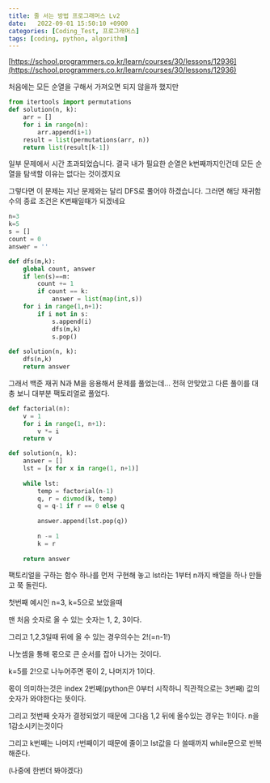 ```yaml
---
title: 줄 서는 방법 프로그래머스 Lv2
date:   2022-09-01 15:50:10 +0900
categories: [Coding_Test, 프로그래머스]
tags: [coding, python, algorithm]
---
```


[https://school.programmers.co.kr/learn/courses/30/lessons/12936](https://school.programmers.co.kr/learn/courses/30/lessons/12936)

처음에는 모든 순열을 구해서 가져오면 되지 않을까 했지만

```py
from itertools import permutations
def solution(n, k):
    arr = []
    for i in range(n):
        arr.append(i+1)
    result = list(permutations(arr, n))
    return list(result[k-1])
```

일부 문제에서 시간 초과되었습니다. 결국 내가 필요한 순열은 k번째까지인건데 모든 순열을 탐색할 이유는 없다는 것이겠지요

그렇다면 이 문제는 지난 문제와는 달리 DFS로 풀어야 하겠습니다. 그러면 해당 재귀함수의 종료 조건은 K번째일때가 되겠네요

```py
n=3
k=5
s = []
count = 0
answer = ''

def dfs(m,k):
    global count, answer
    if len(s)==m:
        count += 1
        if count == k:
            answer = list(map(int,s))
    for i in range(1,n+1):
        if i not in s:
            s.append(i)
            dfs(m,k)
            s.pop()
            
def solution(n, k):
    dfs(n,k)
    return answer
```

그래서 백준 재귀 N과 M을 응용해서 문제를 풀었는데... 전혀 안맞았고 다른 풀이를 대충 보니 대부분 팩토리얼로 풀었다.

```py
def factorial(n):
    v = 1
    for i in range(1, n+1):
        v *= i
    return v

def solution(n, k):
    answer = []
    lst = [x for x in range(1, n+1)]
    
    while lst:
        temp = factorial(n-1)
        q, r = divmod(k, temp)
        q = q-1 if r == 0 else q
        
        answer.append(lst.pop(q))
        
        n -= 1
        k = r
        
    return answer
```

팩토리얼을 구하는 함수 하나를 먼저 구현해 놓고 lst라는 1부터 n까지 배열을 하나 만들고 쭉 돌린다.

첫번째 예시인 n=3, k=5으로 보았을때

맨 처음 숫자로 올 수 있는 숫자는 1, 2, 3이다.

그리고 1,2,3일때 뒤에 올 수 있는 경우의수는 2!(=n-1!)

나눗셈을 통해 몫으로 큰 순서를 잡아 나가는 것이다.

k=5를 2!으로 나누어주면 몫이 2, 나머지가 1이다.

몫이 의미하는것은 index 2번째(python은 0부터 시작하니 직관적으로는 3번째) 값의 숫자가 와야한다는 뜻이다.

그리고 첫번째 숫자가 결정되었기 때문에 그다음 1,2 뒤에 올수있는 경우는 1!이다. n을 1감소시키는것이다

그리고 k번째는 나머지 r번째이기 때문에 줄이고 lst값을 다 쓸때까지 while문으로 반복해준다.


(나중에 한번더 봐야겠다)